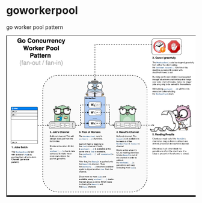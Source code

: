 # goworkerpool
go worker pool pattern

![alt text](https://github.com/fgmaia/goworkerpool/blob/master/workerpool.png?raw=true)